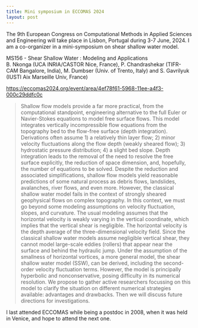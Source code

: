 ```yaml
---
title: Mini symposium in ECCOMAS 2024
layout: post
---
```


The 9th European Congress on Computational Methods in Applied Sciences and Engineering will take place in Lisbon, Portugal during 3-7 June, 2024. I am a co-organizer in a mini-symposium on shear shallow water model. 

MS156 - Shear Shallow Water : Modeling and Applications  
B. Nkonga (UCA INRIA/CASTOR Nice, France), P. Chandrashekar (TIFR-CAM Bangalore, India), M. Dumbser (Univ. of Trento, Italy) and S. Gavrilyuk (IUSTI Aix Marseille Univ, France)  

https://eccomas2024.org/event/area/4ef78f61-5968-11ee-a4f3-000c29ddfc0c

> Shallow flow models provide a far more practical, from the computational standpoint, engineering alternative to the full Euler or Navier-Stokes equations to model free surface flows. This model integrates vertically incompressible flow equations from the topography bed to the flow-free surface (depth integration). Derivations often assume 1) a relatively thin layer flow; 2) minor velocity fluctuations along the flow depth (weakly sheared flow); 3) hydrostatic pressure distribution; 4) a slight bed slope. Depth integration leads to the removal of the need to resolve the free surface explicitly, the reduction of space dimension, and, hopefully, the number of equations to be solved. Despite the reduction and associated simplifications, shallow flow models yield reasonable predictions of some natural process as debris flows, landslides, avalanches, river flows, and even more. However, the classical shallow water model fails in the context of strongly sheared geophysical flows on complex topography. In this context, we must go beyond some modeling assumptions on velocity fluctuation, slopes, and curvature. The usual modeling assumes that the horizontal velocity is weakly varying in the vertical coordinate, which implies that the vertical shear is negligible. The horizontal velocity is the depth average of the three-dimensional velocity field. Since the classical shallow water models assume negligible vertical shear, they cannot model large-scale eddies (rollers) that appear near the surface and behind the hydraulic jump. Under the assumption of the smallness of horizontal vortices, a more general model, the shear shallow water model (SSW), can be derived, including the second-order velocity fluctuation terms. However, the model is principally hyperbolic and nonconservative, posing difficulty in its numerical resolution. We propose to gather active researchers focussing on this model to clarify the situation on different numerical strategies available: advantages and drawbacks. Then we will discuss future directions for investigations.

I last attended ECCOMAS while being a postdoc in 2008, when it was held in Venice, and hope to attend the next one.
